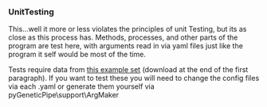 ### UnitTesting

This...well it more or less violates the principles of unit Testing, but its as close as this process has. Methods, 
processes, and other parts of the program are test here, with arguments read in via yaml files just like the program it
self would be most of the time. 

Tests require data from [this example set][exd] (download at the end of the first paragraph). If you want to test these
you will need to change the config files via each .yaml or generate them yourself via pyGeneticPipe\support\ArgMaker

[exd]: https://choishingwan.github.io/PRS-Tutorial/target/

